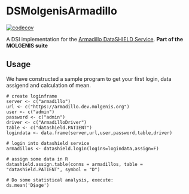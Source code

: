 # DSMolgenisArmadillo



[![codecov](https://codecov.io/gh/molgenis/molgenis-r-datashield/branch/master/graph/badge.svg)](https://codecov.io/gh/molgenis/molgenis-r-datashield)


A DSI implementation for the [Armadillo DataSHIELD Service](https://github.com/molgenis/molgenis-service-datashield).
**Part of the MOLGENIS suite**

## Usage
We have constructed a sample program to get your first login, data assigend and calculation of mean.

```
# create loginframe
server <- c("armadillo") 
url <- c("https://armadillo.dev.molgenis.org")
user <- c("admin") 
password <- c("admin")
driver <- c("ArmadilloDriver")
table <- c("datashield.PATIENT") 
logindata <- data.frame(server,url,user,password,table,driver)

# login into datashield service
armadillos <- datashield.login(logins=logindata,assign=F)

# assign some data in R
datashield.assign.table(conns = armadillos, table = "datashield.PATIENT", symbol = "D")

# Do some statistical analysis, execute:
ds.mean('D$age')
```

